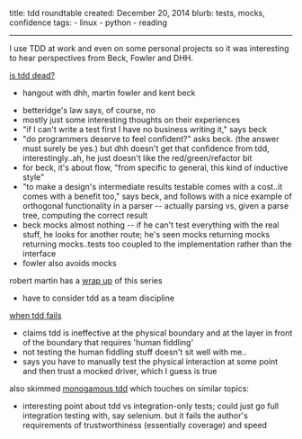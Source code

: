title: tdd roundtable
created: December 20, 2014
blurb: tests, mocks, confidence
tags:
    - linux
    - python
    - reading

---

I use TDD at work and even on some personal projects
so it was interesting to hear perspectives from Beck, Fowler and DHH.

[is tdd dead?](https://www.youtube.com/watch?v=z9quxZsLcfo)
- hangout with dhh, martin fowler and kent beck

 * betteridge's law says, of course, no
 * mostly just some interesting thoughts on their experiences
 * "if I can't write a test first I have no business writing it," says beck
 * "do programmers deserve to feel confident?" asks beck. (the answer must surely be yes.)
but dhh doesn't get that confidence from tdd,
interestingly..ah, he just doesn't like the red/green/refactor bit
 * for beck, it's about flow, "from specific to general, this kind of inductive style"
 * "to make a design's intermediate results testable comes with a cost..it comes with a benefit too," says beck,
and follows with a nice example of orthogonal functionality in a parser --
actually parsing vs, given a parse tree, computing the correct result
 * beck mocks almost nothing -- if he can't test everything with the real stuff,
he looks for another route; he's seen mocks returning mocks returning mocks..tests
too coupled to the implementation rather than the interface
 * fowler also avoids mocks

robert martin has a
[wrap up](http://blog.cleancoder.com/uncle-bob/2014/06/17/IsTddDeadFinalThoughts.html)
of this series

 * have to consider tdd as a team discipline

[when tdd fails](http://blog.8thlight.com/uncle-bob/2014/04/30/When-tdd-does-not-work.html)

 * claims tdd is ineffective at the physical boundary
and at the layer in front of the boundary that requires 'human fiddling'
 * not testing the human fiddling stuff doesn't sit well with me..
 * says you have to manually test the physical interaction at some point
and then trust a mocked driver, which I guess is true

also skimmed [monogamous tdd](http://blog.8thlight.com/uncle-bob/2014/04/25/MonogamousTDD.html)
which touches on similar topics:

 * interesting point about tdd vs integration-only tests;
could just go full integration testing with, say selenium.
but it fails the author's requirements of trustworthiness (essentially coverage) and speed

